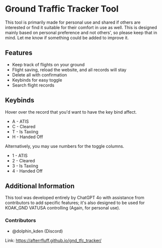 # Ground Traffic Tracker Tool
This tool is primarily made for personal use and shared if others are interested or find it suitable for their comfort in use as well. This is designed mainly based on personal preference and not others', so please keep that in mind. Let me know if something could be added to improve it. 

## Features
- Keep track of flights on your ground
- Flight saving, reload the website, and all records will stay
- Delete all with confirmation
- Keybinds for easy toggle
- Search flight records

## Keybinds
Hover over the record that you'd want to have the key bind affect.
- A - ATIS
- C - Cleared
- T - Is Taxiing
- H - Handed Off

Alternatively, you may use numbers for the toggle columns.
- 1 - ATIS
- 2 - Cleared
- 3 - Is Taxiing
- 4 - Handed Off

## Additional Information
This tool was developed entirely by ChatGPT 4o with assistance from contributors to add specific features; it's also designed to be used for KOAK_GND VATUSA controlling (Again, for personal use).

### Contributors
- @dolphin_kden (Discord)

Link: https://afterrfluff.github.io/gnd_tfc_tracker/
